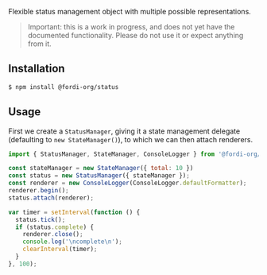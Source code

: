 Flexible status management object with multiple possible representations.

> Important: this is a work in progress, and does not yet have the documented functionality.  Please do not use it or expect anything from it.

## Installation

```bash
$ npm install @fordi-org/status
```

## Usage

First we create a `StatusManager`, giving it a state management delegate (defaulting to `new StateManager()`), to which we can then attach renderers.

```javascript
import { StatusManager, StateManager, ConsoleLogger } from '@fordi-org/status';

const stateManager = new StateManager({ total: 10 })
const status = new StatusManager({ stateManager });
const renderer = new ConsoleLogger(ConsoleLogger.defaultFormatter);
renderer.begin();
status.attach(renderer);

var timer = setInterval(function () {
  status.tick();
  if (status.complete) {
    renderer.close();
    console.log('\ncomplete\n');
    clearInterval(timer);
  }
}, 100);
```
